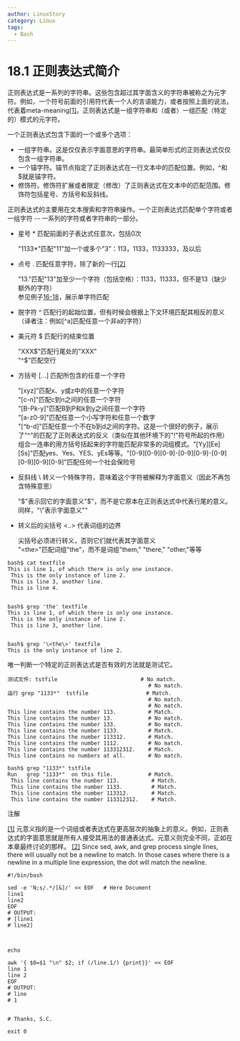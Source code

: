 ```yaml
---
author: LinuxStory
category: Linux
tags:
  - Bash
---
```

# 18.1 正则表达式简介
正则表达式是一系列的字符串。这些包含超过其字面含义的字符串被称之为元字符。例如，一个符号前面的引用符代表一个人的言语能力，或者按照上面的说法，代表着meta-meaning[[1]](http://tldp.org/LDP/abs/html/x17129.html#FTN.AEN17134)。正则表达式是一组字符串和（或者）一组匹配（特定的）模式的元字符。

一个正则表达式包含下面的一个或多个选项：

- 一组字符串。这是仅仅表示字面意思的字符串。最简单形式的正则表达式仅仅包含一组字符串。
- 一个锚字符。锚节点指定了正则表达式在一行文本中的匹配位置。例如，^和$就是锚字符。
- 修饰符。修饰符扩展或者限定（修改）了正则表达式在文本中的匹配范围。修饰符包括星号、方括号和反斜线。

正则表达式的主要用在文本搜索和字符串操作。一个正则表达式匹配单个字符或者一组字符 -- 一系列的字符或者字符串的一部分。

- 星号 * 匹配前面的子表达式任意次，包括0次

	"1133*"匹配"11"加一个或多个"3"：113，1133，1133333，及以后
	
- 点号 . 匹配任意字符，除了新的一行[[2]](http://tldp.org/LDP/abs/html/x17129.html#AEN17189)

	"13."匹配"13"加至少一个字符（包括空格）：1133，11333，但不是13（缺少额外的字符）  
	参见例子[16-18](http://tldp.org/LDP/abs/html/textproc.html#CWSOLVER)，展示单字符匹配
	
- 脱字符 ^ 匹配行的起始位置，但有时候会根据上下文环境匹配其相反的意义（译者注：例如[^a]匹配任意一个非a的字符）

- 美元符 \$ 匹配行的结束位置

	"XXX\$"匹配行尾处的"XXX"  
	"^\$"匹配空行
	
- 方括号 [...] 匹配所包含的任意一个字符

	"[xyz]"匹配x、y或z中的任意一个字符  
	"[c-n]"匹配c到n之间的任意一个字符  
	"[B-Pk-y]"匹配B到P和k到y之间任意一个字符  
	"[a-z0-9]"匹配任意一个小写字符和任意一个数字  
	"[^b-d]"匹配任意一个不在b到d之间的字符。这是一个很好的例子，展示了"^"的匹配了正则表达式的反义（类似在其他环境下的"!"符号所起的作用）  
	组合一连串的用方括号括起来的字符能匹配非常多的词组模式。"[Yy][Ee][Ss]"匹配yes、Yes、YES、yEs等等。"[0-9][0-9][0-9]-[0-9][0-9]-[0-9][0-9][0-9][0-9]"匹配任何一个社会保险号
	
- 反斜线 \ 转义一个特殊字符，意味着这个字符被解释为字面意义（因此不再包含特殊意思）

	"\$"表示回它的字面意义"\$"，而不是它原本在正则表达式中代表行尾的意义。同样，"\\"表示字面意义"\"
	
- 转义后的尖括号 \<..\> 代表词组的边界

	尖括号必须进行转义，否则它们就代表其字面意义  
	"\<the\>"匹配词组"the"，而不是词组"them," "there," "other,"等等

```shell
bash$ cat textfile
This is line 1, of which there is only one instance.
 This is the only instance of line 2.
 This is line 3, another line.
 This is line 4.


bash$ grep 'the' textfile
This is line 1, of which there is only one instance.
 This is the only instance of line 2.
 This is line 3, another line.


bash$ grep '\<the\>' textfile
This is the only instance of line 2.
```

唯一判断一个特定的正则表达式是否有效的方法就是测试它。
```shell
测试文件: tstfile                          # No match.
                                            # No match.
运行 grep "1133*"  tstfile                  # Match.
                                            # No match.
                                            # No match.
This line contains the number 113.          # Match.
This line contains the number 13.           # No match.
This line contains the number 133.          # No match.
This line contains the number 1133.         # Match.
This line contains the number 113312.       # Match.
This line contains the number 1112.         # No match.
This line contains the number 113312312.    # Match.
This line contains no numbers at all.       # No match.
```
```shell
bash$ grep "1133*" tstfile
Run   grep "1133*"  on this file.           # Match.
 This line contains the number 113.          # Match.
 This line contains the number 1133.         # Match.
 This line contains the number 113312.       # Match.
 This line contains the number 113312312.    # Match.
```


注解

[[1]](http://tldp.org/LDP/abs/html/x17129.html#FTN.AEN17134) 元意义指的是一个词组或者表达式在更高层次的抽象上的意义。例如，正则表达式的字面意思就是所有人接受其用法的普通表达式。元意义则完全不同，正如在本章最终讨论的那样。
[[2]](http://tldp.org/LDP/abs/html/x17129.html#AEN17189)
Since sed, awk, and grep process single lines, there will usually not be a newline to match. In those cases where there is a newline in a multiple line expression, the dot will match the newline.

```shell
#!/bin/bash

sed -e 'N;s/.*/[&]/' << EOF   # Here Document
line1
line2
EOF
# OUTPUT:
# [line1
# line2]



echo

awk '{ $0=$1 "\n" $2; if (/line.1/) {print}}' << EOF
line 1
line 2
EOF
# OUTPUT:
# line
# 1


# Thanks, S.C.

exit 0
```